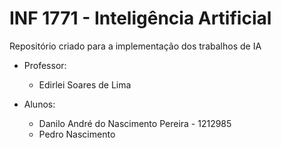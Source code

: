 # INF 1771 - Inteligência Artificial
Repositório criado para a implementação dos trabalhos de IA
- Professor:
  - Edirlei Soares de Lima

- Alunos:
  - Danilo André do Nascimento Pereira - 1212985
  - Pedro Nascimento 
  

